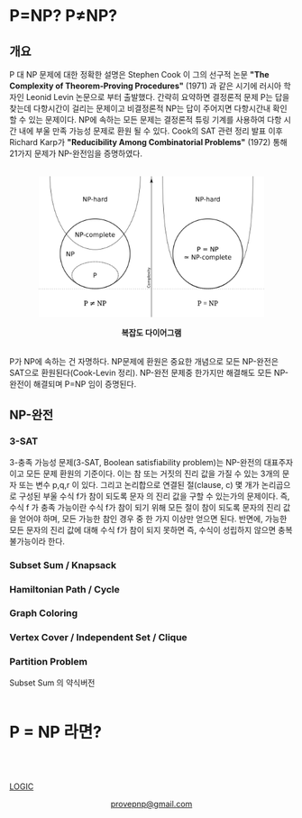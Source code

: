 # P=NP? P≠NP?
## 개요
P 대 NP 문제에 대한 정확한 설명은 Stephen Cook 이 그의 선구적 논문 **"The Complexity of Theorem‑Proving Procedures"** (1971) 과 같은 시기에 러시아 학자인 Leonid Levin 논문으로 부터 출발했다. 간략히 요약하면 결정론적 문제 P는 답을 찾는데 다항시간이 걸리는 문제이고 비결정론적 NP는 답이 주어지면 다항시간내 확인할 수 있는 문제이다. NP에 속하는 모든 문제는 결정론적 튜링 기계를 사용하여 다항 시간 내에 부울 만족 가능성 문제로 환원 될 수 있다. Cook의 SAT 관련 정리 발표 이후 Richard Karp가 **"Reducibility Among Combinatorial Problems"** (1972) 통해 21가지 문제가 NP-완전임을 증명하였다.
<br>
<br>
<p align="center"><img src="P_np_np-complete_np-hard.svg.png" width="400"/></p>
<p align="center"><b>복잡도 다이어그램</b></p>
<br>
P가 NP에 속하는 건 자명하다. NP문제에 환원은 중요한 개념으로 모든 NP-완전은 SAT으로 환원된다(Cook-Levin 정리). NP-완전 문제중 한가지만 해결해도 모든 NP-완전이 해결되며 P=NP 임이 증명된다.

## NP-완전
### 3-SAT
3-충족 가능성 문제(3-SAT, Boolean satisfiability problem)는 NP-완전의 대표주자이고 모든 문제 환원의 기준이다. 이는 참 또는 거짓의 진리 값을 가질 수 있는 3개의 문자 또는 변수 p,q,r 이 있다. 그리고 논리합으로 연결된 절(clause, c) 몇 개가 논리곱으로 구성된 부울 수식 f가 참이 되도록 문자 의 진리 값을 구할 수 있는가의 문제이다. 즉, 수식 f 가 충족 가능이란 수식 f가 참이 되기 위해 모든 절이 참이 되도록 문자의 진리 값을 얻어야 하며, 모든 가능한 참인 경우 중 한 가지 이상만 얻으면 된다. 반면에, 가능한 모든 문자의 진리 값에 대해 수식 f가 참이 되지 못하면 즉, 수식이 성립하지 않으면 충복 불가능이라 한다.
### Subset Sum / Knapsack
### Hamiltonian Path / Cycle
### Graph Coloring
### Vertex Cover / Independent Set / Clique
### Partition Problem
Subset Sum 의 약식버전
<br>
<br>
# P = NP 라면?
<br>
<br>
<br>
<a href="http://pvsnpkr.github.io/LOGIC">LOGIC</a>

<p align="center"><a href="mailto:provepnp@gmail.com">provepnp@gmail.com</a></p>

